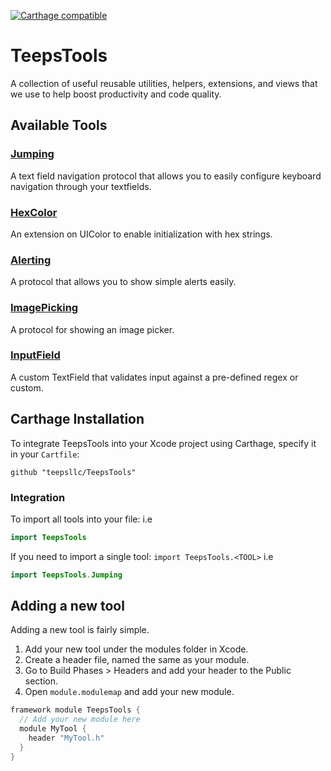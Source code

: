 [![Carthage compatible](https://img.shields.io/badge/Carthage-compatible-4BC51D.svg?style=flat)](https://github.com/Carthage/Carthage)
# TeepsTools
A collection of useful reusable utilities, helpers, extensions, and views that we use to help boost productivity and code quality.

## Available Tools
### [Jumping](https://github.com/teepsllc/TeepsTools/blob/master/TeepsTools/Jumping.swift)
A text field navigation protocol that allows you to easily configure keyboard navigation through your textfields.

### [HexColor](https://github.com/teepsllc/TeepsTools/blob/master/TeepsTools/HexColor.swift)
An extension on UIColor to enable initialization with hex strings.

### [Alerting](https://github.com/teepsllc/TeepsTools/blob/master/TeepsTools/Alerting.swift)
A protocol that allows you to show simple alerts easily.

### [ImagePicking](https://github.com/teepsllc/TeepsTools/blob/master/TeepsTools/ImagePicking.swift)
A protocol for showing an image picker.

### [InputField](https://github.com/teepsllc/TeepsTools/blob/master/TeepsTools/InputField.swift)
A custom TextField that validates input against a pre-defined regex or custom.

## Carthage Installation
To integrate TeepsTools into your Xcode project using Carthage, specify it in your `Cartfile`:

```ogdl
github "teepsllc/TeepsTools"
```
### Integration
To import all tools into your file:
i.e

```swift
import TeepsTools
```

If you need to import a single tool: `import TeepsTools.<TOOL>`
i.e

```swift
import TeepsTools.Jumping
```

## Adding a new tool
Adding a new tool is fairly simple.

1. Add your new tool under the modules folder in Xcode.
2. Create a header file, named the same as your module.
3. Go to Build Phases > Headers and add your header to the Public section.
4. Open `module.modulemap` and add your new module.

```swift
framework module TeepsTools {
  // Add your new module here
  module MyTool {
    header "MyTool.h"
  }
}
```
